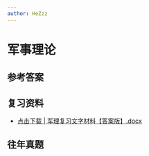 ```yaml
---
author: HeZzz
---
```


# 军事理论


## 参考答案


## 复习资料

- [点击下载 | 军理复习文字材料【答案版】.docx](https://cs-speedrun.github.io/documents/%E5%86%9B%E4%BA%8B%E7%90%86%E8%AE%BA/%E5%A4%8D%E4%B9%A0%E8%B5%84%E6%96%99/%E5%86%9B%E7%90%86%E5%A4%8D%E4%B9%A0%E6%96%87%E5%AD%97%E6%9D%90%E6%96%99%E3%80%90%E7%AD%94%E6%A1%88%E7%89%88%E3%80%91.docx)

## 往年真题
